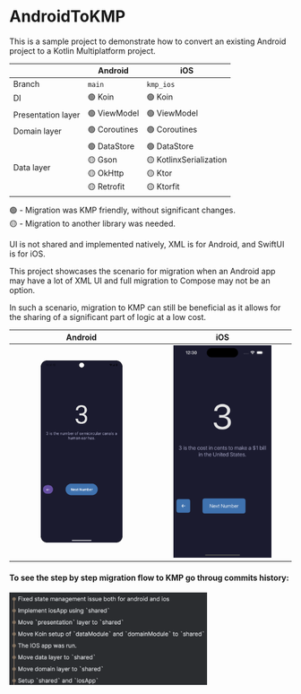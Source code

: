 # AndroidToKMP

This is a sample project to demonstrate how to convert an existing Android project to a Kotlin Multiplatform project.

|          | Android | iOS |
|----------|---------|-----|
| Branch   | `main`  | `kmp_ios` |
| DI   | 🟢 Koin  | 🟢 Koin |
| Presentation layer   | 🟢 ViewModel  | 🟢 ViewModel |
| Domain layer   | 🟢 Coroutines  | 🟢 Coroutines |
| Data layer   | 🟢 DataStore<br>🟡 Gson<br>🟡 OkHttp<br>🟡 Retrofit  | 🟢 DataStore<br>🟡 KotlinxSerialization<br>🟡 Ktor<br>🟡 Ktorfit |

🟢 - Migration was KMP friendly, without significant changes.  
🟡 - Migration to another library was needed.

UI is not shared and implemented natively, XML is for Android, and SwiftUI is for iOS.

This project showcases the scenario for migration when an Android app may have a lot of XML UI and full migration to Compose may not be an option.

In such a scenario, migration to KMP can still be beneficial as it allows for the sharing of a significant part of logic at a low cost.

| Android | iOS |
|---------|-----|
| <div style="text-align: center;"><img src="pictures/android_screenshot.png" style="width: 60%;"/></div>  | <div style="text-align: center;"><img src="pictures/ios_screenshot.png" style="width: 75%;"/></div> |

#### To see the step by step migration flow to KMP go throug commits history:

<img src="pictures/commits.png" alt="Commits" style="width: 70%;"/>